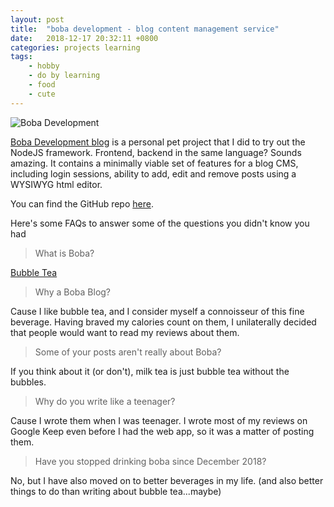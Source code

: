```yaml
---
layout: post
title:  "boba development - blog content management service"
date:   2018-12-17 20:32:11 +0800
categories: projects learning
tags:
    - hobby
    - do by learning
    - food
    - cute
---
```


![Boba Development](/assets/images/boba_development.gif)

[Boba Development blog](https://bobadevelopment.herokuapp.com/) is a personal pet project that I did to try out the NodeJS framework. Frontend, backend in the same language? Sounds amazing. It contains a minimally viable set of features for a blog CMS, including login sessions, ability to add, edit and remove posts using a WYSIWYG html editor.

You can find the GitHub repo [here](https://github.com/victorhuangwq/Boba-Experimental). 


Here's some FAQs to answer some of the questions you didn't know you had

> What is Boba?

[Bubble Tea](https://www.merriam-webster.com/dictionary/boba)

> Why a Boba Blog?

Cause I like bubble tea, and I consider myself a connoisseur of this fine beverage. Having braved my calories count on them, I unilaterally decided that people would want to read my reviews about them.

> Some of your posts aren't really about Boba?

If you think about it (or don't), milk tea is just bubble tea without the bubbles. 

> Why do you write like a teenager?

Cause I wrote them when I was teenager. I wrote most of my reviews on Google Keep even before I had the web app, so it was a matter of posting them.

> Have you stopped drinking boba since December 2018?

No, but I have also moved on to better beverages in my life. (and also better things to do than writing about bubble tea...maybe)